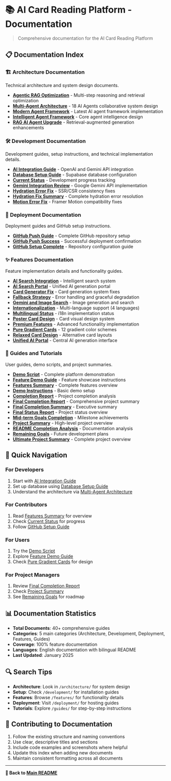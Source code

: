 # 📚 AI Card Reading Platform - Documentation

> Comprehensive documentation for the AI Card Reading Platform

## 📋 **Documentation Index**

### 🏗️ **Architecture Documentation**
Technical architecture and system design documents.

- **[Agentic RAG Optimization](./architecture/AGENTIC_RAG_OPTIMIZATION_SUMMARY.md)** - Multi-step reasoning and retrieval optimization
- **[Multi-Agent Architecture](./architecture/MULTI_AGENT_ARCHITECTURE.md)** - 18 AI Agents collaborative system design
- **[Modern Agent Framework](./architecture/MODERN_AGENT_FRAMEWORK.md)** - Latest AI agent framework implementation
- **[Intelligent Agent Framework](./architecture/INTELLIGENT_AGENT_FRAMEWORK.md)** - Core agent intelligence design
- **[RAG AI Agent Upgrade](./architecture/RAG_AI_AGENT_UPGRADE_SUMMARY.md)** - Retrieval-augmented generation enhancements

### 🛠️ **Development Documentation**
Development guides, setup instructions, and technical implementation details.

- **[AI Integration Guide](./development/AI_INTEGRATION_GUIDE.md)** - OpenAI and Gemini API integration
- **[Database Setup Guide](./development/DATABASE_SETUP_GUIDE.md)** - Supabase database configuration
- **[Current Status](./development/CURRENT_STATUS.md)** - Development progress tracking
- **[Gemini Integration Review](./development/GEMINI_INTEGRATION_REVIEW.md)** - Google Gemini API implementation
- **[Hydration Error Fix](./development/HYDRATION_ERROR_FIX_COMPLETION.md)** - SSR/CSR consistency fixes
- **[Hydration Fix Summary](./development/HYDRATION_FIX_FINAL_SUMMARY.md)** - Complete hydration error resolution
- **[Motion Error Fix](./development/MOTION_ERROR_FIX_COMPLETION.md)** - Framer Motion compatibility fixes

### 🚀 **Deployment Documentation**
Deployment guides and GitHub setup instructions.

- **[GitHub Push Guide](./deployment/GITHUB_PUSH_GUIDE.md)** - Complete GitHub repository setup
- **[GitHub Push Success](./deployment/GITHUB_PUSH_SUCCESS.md)** - Successful deployment confirmation
- **[GitHub Setup Complete](./deployment/GITHUB_SETUP_COMPLETE.md)** - Repository configuration guide

### ✨ **Features Documentation**
Feature implementation details and functionality guides.

- **[AI Search Integration](./features/AI_SEARCH_INTEGRATION_SUMMARY.md)** - Intelligent search system
- **[AI Search Portal](./features/AI_SEARCH_PORTAL_SUMMARY.md)** - Unified AI generation portal
- **[Card Generator Fix](./features/CARD_GENERATOR_FIX_COMPLETE.md)** - Card generation system fixes
- **[Fallback Strategy](./features/FALLBACK_STRATEGY_COMPLETE.md)** - Error handling and graceful degradation
- **[Gemini and Image Search](./features/GEMINI_AND_IMAGE_SEARCH_COMPLETE.md)** - Image generation and search
- **[Internationalization](./features/I18N_IMPLEMENTATION_COMPLETION.md)** - Multi-language support (4 languages)
- **[Multilingual Status](./features/MULTILINGUAL_STATUS_SUMMARY.md)** - i18n implementation status
- **[Poster Card Design](./features/POSTER_CARD_DESIGN_COMPLETE.md)** - Card visual design system
- **[Premium Features](./features/PREMIUM_FEATURES_IMPLEMENTATION.md)** - Advanced functionality implementation
- **[Pure Gradient Cards](./features/PURE_GRADIENT_CARDS_SUMMARY.md)** - 12 gradient color schemes
- **[Relaxed Card Design](./features/RELAXED_CARD_DESIGN.md)** - Alternative card layouts
- **[Unified AI Portal](./features/UNIFIED_AI_PORTAL_COMPLETION.md)** - Central AI generation interface

### 📖 **Guides and Tutorials**
User guides, demo scripts, and project summaries.

- **[Demo Script](./guides/DEMO_SCRIPT.md)** - Complete platform demonstration
- **[Feature Demo Guide](./guides/FEATURE_DEMO_GUIDE.md)** - Feature showcase instructions
- **[Features Summary](./guides/FEATURES_SUMMARY.md)** - Complete features overview
- **[Demo Instructions](./guides/demo.md)** - Basic demo setup
- **[Completion Report](./guides/COMPLETION_REPORT.md)** - Project completion analysis
- **[Final Completion Report](./guides/FINAL_COMPLETION_REPORT.md)** - Comprehensive project summary
- **[Final Completion Summary](./guides/FINAL_COMPLETION_SUMMARY.md)** - Executive summary
- **[Final Status Report](./guides/FINAL_STATUS_REPORT.md)** - Project status overview
- **[Mid-term Goals Completion](./guides/MID_TERM_GOALS_COMPLETION.md)** - Milestone achievements
- **[Project Summary](./guides/PROJECT_SUMMARY.md)** - High-level project overview
- **[README Completion Analysis](./guides/README_COMPLETION_ANALYSIS.md)** - Documentation analysis
- **[Remaining Goals](./guides/REMAINING_GOALS.md)** - Future development plans
- **[Ultimate Project Summary](./guides/ULTIMATE_PROJECT_SUMMARY.md)** - Complete project overview

## 🎯 **Quick Navigation**

### **For Developers**
1. Start with [AI Integration Guide](./development/AI_INTEGRATION_GUIDE.md)
2. Set up database using [Database Setup Guide](./development/DATABASE_SETUP_GUIDE.md)
3. Understand the architecture via [Multi-Agent Architecture](./architecture/MULTI_AGENT_ARCHITECTURE.md)

### **For Contributors**
1. Read [Features Summary](./guides/FEATURES_SUMMARY.md) for overview
2. Check [Current Status](./development/CURRENT_STATUS.md) for progress
3. Follow [GitHub Setup Guide](./deployment/GITHUB_SETUP_COMPLETE.md)

### **For Users**
1. Try the [Demo Script](./guides/DEMO_SCRIPT.md)
2. Explore [Feature Demo Guide](./guides/FEATURE_DEMO_GUIDE.md)
3. Check [Pure Gradient Cards](./features/PURE_GRADIENT_CARDS_SUMMARY.md) for design

### **For Project Managers**
1. Review [Final Completion Report](./guides/FINAL_COMPLETION_REPORT.md)
2. Check [Project Summary](./guides/PROJECT_SUMMARY.md)
3. See [Remaining Goals](./guides/REMAINING_GOALS.md) for roadmap

## 📊 **Documentation Statistics**

- **Total Documents**: 40+ comprehensive guides
- **Categories**: 5 main categories (Architecture, Development, Deployment, Features, Guides)
- **Coverage**: 100% feature documentation
- **Languages**: English documentation with bilingual README
- **Last Updated**: January 2025

## 🔍 **Search Tips**

- **Architecture**: Look in `/architecture/` for system design
- **Setup**: Check `/development/` for installation guides
- **Features**: Browse `/features/` for functionality details
- **Deployment**: Visit `/deployment/` for hosting guides
- **Tutorials**: Explore `/guides/` for step-by-step instructions

## 🤝 **Contributing to Documentation**

1. Follow the existing structure and naming conventions
2. Use clear, descriptive titles and sections
3. Include code examples and screenshots where helpful
4. Update this index when adding new documents
5. Maintain consistent formatting across all documents

---

**📍 Back to [Main README](../README.md)**
